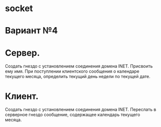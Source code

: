 # socket

# Вариант №4

# Сервер. 
Создать гнездо с установлением соединения домена INET. Присвоить ему имя. При поступлении клиентского сообщения о календаре текущего месяца, определить текущий день недели по текущей дате.

# Клиент. 
Создать гнездо с установлением соединения домена INET. Переслать в серверное гнездо сообщение, содержащее календарь текущего месяца.
